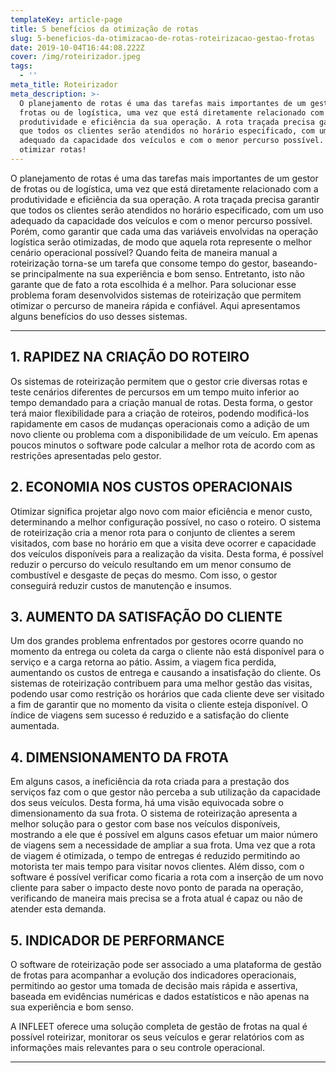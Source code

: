 ```yaml
---
templateKey: article-page
title: 5 benefícios da otimização de rotas
slug: 5-beneficios-da-otimizacao-de-rotas-roteirizacao-gestao-frotas
date: 2019-10-04T16:44:08.222Z
cover: /img/roteirizador.jpeg
tags:
  - ''
meta_title: Roteirizador
meta_description: >-
  O planejamento de rotas é uma das tarefas mais importantes de um gestor de
  frotas ou de logística, uma vez que está diretamente relacionado com a
  produtividade e eficiência da sua operação. A rota traçada precisa garantir
  que todos os clientes serão atendidos no horário especificado, com um uso
  adequado da capacidade dos veículos e com o menor percurso possível. Veja como
  otimizar rotas!
---
```

O planejamento de rotas é uma das tarefas mais importantes de um gestor de frotas ou de logística, uma vez que está diretamente relacionado com a produtividade e eficiência da sua operação. A rota traçada precisa garantir que todos os clientes serão atendidos no horário especificado, com um uso adequado da capacidade dos veículos e com o menor percurso possível. Porém, como garantir que cada uma das variáveis envolvidas na operação logística serão otimizadas, de modo que aquela rota represente o melhor cenário operacional possível? Quando feita de maneira manual a roteirização torna-se um tarefa que consome tempo do gestor, baseando-se principalmente na sua experiência e bom senso. Entretanto, isto não garante que de fato a rota escolhida é a melhor. Para solucionar esse problema foram desenvolvidos sistemas de roteirização que permitem otimizar o percurso de maneira rápida e confiável. Aqui apresentamos alguns benefícios do uso desses sistemas.

---

## 1. RAPIDEZ NA CRIAÇÃO DO ROTEIRO

Os sistemas de roteirização permitem que o gestor crie diversas rotas e teste cenários diferentes de percursos em um tempo muito inferior ao tempo demandado para a criação manual de rotas. Desta forma, o gestor terá maior flexibilidade para a criação de roteiros, podendo modificá-los rapidamente em casos de mudanças operacionais como a adição de um novo cliente ou problema com a disponibilidade de um veículo. Em apenas poucos minutos o software pode calcular a melhor rota de acordo com as restrições apresentadas pelo gestor.

## 2. ECONOMIA NOS CUSTOS OPERACIONAIS

Otimizar significa projetar algo novo com maior eficiência e menor custo, determinando a melhor configuração possível, no caso o roteiro. O sistema de roteirização cria a menor rota para o conjunto de clientes a serem visitados, com base no horário em que a visita deve ocorrer e capacidade dos veículos disponíveis para a realização da visita. Desta forma, é possível reduzir o percurso do veículo resultando em um menor consumo de combustível e desgaste de peças do mesmo. Com isso, o gestor conseguirá reduzir custos de manutenção e insumos. 

## 3. AUMENTO DA SATISFAÇÃO DO CLIENTE

Um dos grandes problema enfrentados por gestores ocorre quando no momento da entrega ou coleta da carga o cliente não está disponível para o serviço e a carga retorna ao pátio. Assim, a viagem fica perdida, aumentando os custos de entrega e causando a insatisfação do cliente. Os sistemas de roteirização contribuem para uma melhor gestão das visitas, podendo usar como restrição os horários que cada cliente deve ser visitado a fim de garantir que no momento da visita o cliente esteja disponível. O índice de viagens sem sucesso é reduzido e a satisfação do cliente aumentada.

## 4. DIMENSIONAMENTO DA FROTA

Em alguns casos, a ineficiência da rota criada para a prestação dos serviços faz com o que gestor não perceba a sub utilização da capacidade dos seus veículos. Desta forma, há uma visão equivocada sobre o dimensionamento da sua frota. O sistema de roteirização apresenta a melhor solução para o gestor com base nos veículos disponíveis, mostrando a ele que é possível em alguns casos efetuar um maior número de viagens sem a necessidade de ampliar a sua frota. Uma vez que a rota de viagem é otimizada, o tempo de entregas é reduzido permitindo ao motorista ter mais tempo para visitar novos clientes. Além disso, com o software é possível verificar como ficaria a rota com a inserção de um novo cliente para saber o impacto deste novo ponto de parada na operação, verificando de maneira mais precisa se a frota atual é capaz ou não de atender esta demanda.  

## 5. INDICADOR DE PERFORMANCE

O software de roteirização pode ser associado a uma plataforma de gestão de frotas para acompanhar a evolução dos indicadores operacionais, permitindo ao gestor uma tomada de decisão mais rápida e assertiva, baseada em evidências numéricas e dados estatísticos e não apenas na sua experiência e bom senso.

A INFLEET oferece uma solução completa de gestão de frotas na qual é possível roteirizar, monitorar os seus veículos e gerar relatórios com as informações mais relevantes para o seu controle operacional.

---

